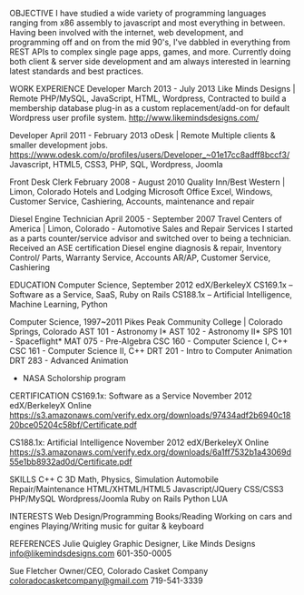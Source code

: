 
OBJECTIVE
I have studied a wide variety of programming languages ranging from x86 assembly
 to javascript and most everything in between. Having been involved with the
 internet, web development, and programming off and on from the mid 90's, I've
 dabbled in everything from REST APIs to complex single page apps, games, and
 more. Currently doing both client & server side development and am always
 interested in learning latest standards and best practices.

WORK EXPERIENCE
Developer
March 2013 - July 2013
Like Minds Designs | Remote
PHP/MySQL, JavaScript, HTML, Wordpress,
Contracted to build a membership database plug-in as a custom replacement/add-on
 for default Wordpress user profile system.
http://www.likemindsdesigns.com/

Developer
April 2011 - February 2013
oDesk | Remote
Multiple clients & smaller development jobs.
https://www.odesk.com/o/profiles/users/Developer_~01e17cc8adff8bccf3/
Javascript, HTML5, CSS3, PHP, SQL, Wordpress, Joomla

Front Desk Clerk
February 2008 - August 2010
Quality Inn/Best Western | Limon, Colorado
Hotels and Lodging
Microsoft Office Excel, Windows, Customer Service, Cashiering, Accounts,
maintenance and repair

Diesel Engine Technician
April 2005 - September 2007
Travel Centers of America | Limon, Colorado - Automotive Sales and Repair Services
I started as a parts counter/service advisor and switched over to being a
technician. Received an ASE certification
Diesel engine diagnosis & repair, Inventory Control/ Parts, Warranty Service,
Accounts AR/AP, Customer Service, Cashiering

EDUCATION
Computer Science, September 2012
edX/BerkeleyX
CS169.1x – Software as a Service, SaaS, Ruby on Rails
CS188.1x – Artificial Intelligence, Machine Learning, Python

Computer Science, 1997~2011
Pikes Peak Community College | Colorado Springs, Colorado
AST 101 - Astronomy I*
AST 102 - Astronomy II*
SPS 101 - Spaceflight*
MAT 075 - Pre-Algebra
CSC 160 - Computer Science I, C++
CSC 161 - Computer Science II,‭ C++
DRT 201 - Intro to Computer Animation
DRT 283 - Advanced Animation
* NASA Scholorship program

CERTIFICATION
CS169.1x: Software as a Service
November 2012
edX/BerkeleyX Online
https://s3.amazonaws.com/verify.edx.org/downloads/97434adf2b6940c1820bce05204c58bf/Certificate.pdf

CS188.1x: Artificial Intelligence
November 2012
edX/BerkeleyX Online
https://s3.amazonaws.com/verify.edx.org/downloads/6a1ff7532b1a43069d55e1bb8932ad0d/Certificate.pdf

SKILLS
C++
C
3D Math, Physics, Simulation
Automobile Repair/Maintenance
HTML/XHTML/HTML5
Javascript/JQuery
CSS/CSS3
PHP/MySQL
Wordpress/Joomla
Ruby on Rails
Python
LUA

INTERESTS
Web Design/Programming
Books/Reading
Working on cars and engines
Playing/Writing music for guitar & keyboard

REFERENCES
Julie Quigley
Graphic Designer, Like Minds Designs
info@likemindsdesigns.com
601-350-0005

Sue Fletcher
Owner/CEO, Colorado Casket Company
coloradocasketcompany@gmail.com
719-541-3339
